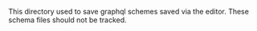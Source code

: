 This directory used to save graphql schemes saved via the editor. These schema files should not be tracked.